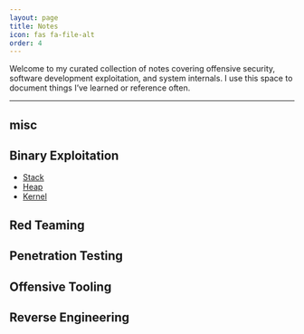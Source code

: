 ```yaml
---
layout: page
title: Notes
icon: fas fa-file-alt
order: 4
---
```



Welcome to my curated collection of notes covering offensive security, software development exploitation, and system internals. I use this space to document things I’ve learned or reference often.

---

## misc

## Binary Exploitation

- [Stack](/notes/binexp/stack/)
- [Heap](#)
- [Kernel](#)

## Red Teaming

## Penetration Testing

## Offensive Tooling

## Reverse Engineering
